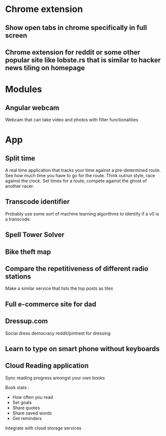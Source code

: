 # Chrome extension

## Show open tabs in chrome specifically in full screen

## Chrome extension for reddit or some other popular site like lobste.rs that is similar to hacker news tiling on homepage

# Modules

## Angular webcam

Webcam that can take video and photos with filter functionalities

# App

## Split time

A real time application that tracks your time against a pre-determined route.  See how much time you have to go for the route.  Think outrun style, race against the clock. Set times for a route, compete against the ghost of another racer.

## Transcode identifier

Probably use some sort of machine learning algorithms to identify if a v0 is a transcode.

## Spell Tower Solver

## Bike theft map

## Compare the repetitiveness of different radio stations

Make a similar service that lists the top posts as tiles

## Full e-commerce site for dad

## Dressup.com

Social dress democracy
reddit/pintrest for dressing

## Learn to type on smart phone without keyboards

## Cloud Reading application
Sync reading progress amongst your own books

Book stats :
* How often you read
* Set goals
* Share quotes
* Share saved words
* Get reminders

Integrate with cloud storage services

